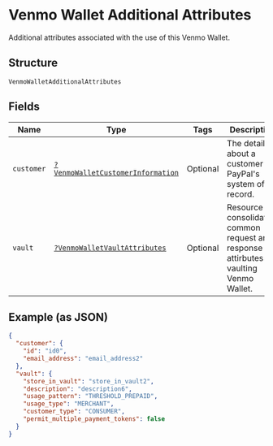 
# Venmo Wallet Additional Attributes

Additional attributes associated with the use of this Venmo Wallet.

## Structure

`VenmoWalletAdditionalAttributes`

## Fields

| Name | Type | Tags | Description | Getter | Setter |
|  --- | --- | --- | --- | --- | --- |
| `customer` | [`?VenmoWalletCustomerInformation`](../../doc/models/venmo-wallet-customer-information.md) | Optional | The details about a customer in PayPal's system of record. | getCustomer(): ?VenmoWalletCustomerInformation | setCustomer(?VenmoWalletCustomerInformation customer): void |
| `vault` | [`?VenmoWalletVaultAttributes`](../../doc/models/venmo-wallet-vault-attributes.md) | Optional | Resource consolidating common request and response attirbutes for vaulting Venmo Wallet. | getVault(): ?VenmoWalletVaultAttributes | setVault(?VenmoWalletVaultAttributes vault): void |

## Example (as JSON)

```json
{
  "customer": {
    "id": "id0",
    "email_address": "email_address2"
  },
  "vault": {
    "store_in_vault": "store_in_vault2",
    "description": "description6",
    "usage_pattern": "THRESHOLD_PREPAID",
    "usage_type": "MERCHANT",
    "customer_type": "CONSUMER",
    "permit_multiple_payment_tokens": false
  }
}
```

